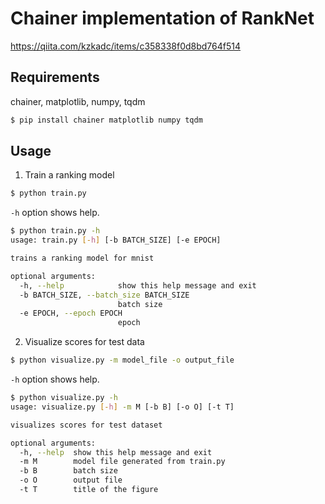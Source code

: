 # Chainer implementation of RankNet
https://qiita.com/kzkadc/items/c358338f0d8bd764f514

## Requirements
chainer, matplotlib, numpy, tqdm

```bash
$ pip install chainer matplotlib numpy tqdm
```

## Usage
1. Train a ranking model

```bash
$ python train.py
```

`-h` option shows help.

```bash
$ python train.py -h
usage: train.py [-h] [-b BATCH_SIZE] [-e EPOCH]

trains a ranking model for mnist

optional arguments:
  -h, --help            show this help message and exit
  -b BATCH_SIZE, --batch_size BATCH_SIZE
                        batch size
  -e EPOCH, --epoch EPOCH
                        epoch
```

2. Visualize scores for test data

```bash
$ python visualize.py -m model_file -o output_file
```

`-h` option shows help.

```bash
$ python visualize.py -h
usage: visualize.py [-h] -m M [-b B] [-o O] [-t T]

visualizes scores for test dataset

optional arguments:
  -h, --help  show this help message and exit
  -m M        model file generated from train.py
  -b B        batch size
  -o O        output file
  -t T        title of the figure
```
